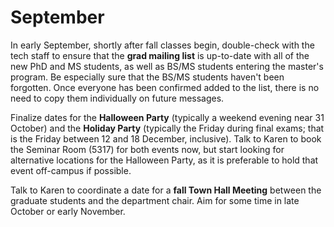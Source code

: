 # September

In early September, shortly after fall classes begin, double-check with the
tech staff to ensure that the **grad mailing list** is up-to-date with all of
the new PhD and MS students, as well as BS/MS students entering the master's
program.  Be especially sure that the BS/MS students haven't been forgotten.
Once everyone has been confirmed added to the list, there is no need to copy
them individually on future messages.

Finalize dates for the **Halloween Party** (typically a weekend evening near 31
October) and the **Holiday Party** (typically the Friday during final exams;
that is the Friday between 12 and 18 December, inclusive).  Talk to Karen to
book the Seminar Room (5317) for both events now, but start looking for
alternative locations for the Halloween Party, as it is preferable to hold that
event off-campus if possible.

Talk to Karen to coordinate a date for a **fall Town Hall Meeting** between the
graduate students and the department chair.  Aim for some time in late October
or early November.

